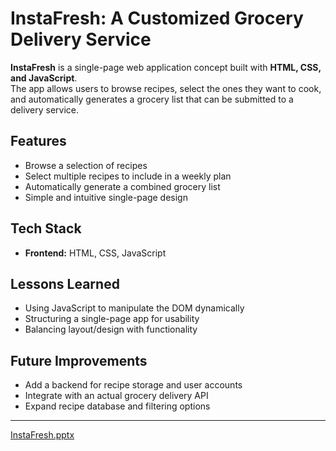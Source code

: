 # InstaFresh: A Customized Grocery Delivery Service

**InstaFresh** is a single-page web application concept built with **HTML, CSS, and JavaScript**.  
The app allows users to browse recipes, select the ones they want to cook, and automatically generates a grocery list that can be submitted to a delivery service.

## Features
- Browse a selection of recipes
- Select multiple recipes to include in a weekly plan
- Automatically generate a combined grocery list
- Simple and intuitive single-page design

## Tech Stack
- **Frontend:** HTML, CSS, JavaScript

## Lessons Learned
- Using JavaScript to manipulate the DOM dynamically
- Structuring a single-page app for usability
- Balancing layout/design with functionality

## Future Improvements
- Add a backend for recipe storage and user accounts
- Integrate with an actual grocery delivery API
- Expand recipe database and filtering options

---

[InstaFresh.pptx](https://github.com/user-attachments/files/22239125/InstaFresh.pptx)

